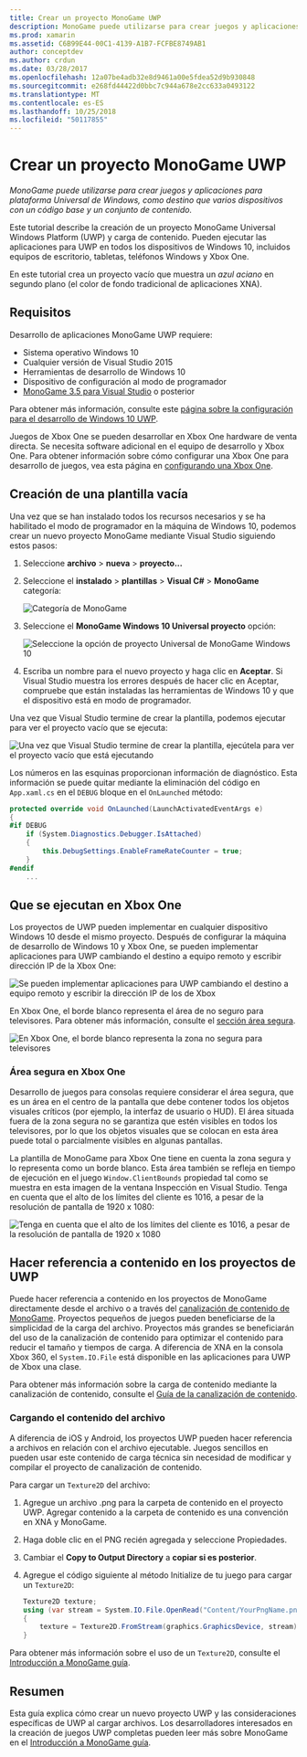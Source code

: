 ```yaml
---
title: Crear un proyecto MonoGame UWP
description: MonoGame puede utilizarse para crear juegos y aplicaciones para plataforma Universal de Windows, como destino que varios dispositivos con un código base y un conjunto de contenido.
ms.prod: xamarin
ms.assetid: C6B99E44-00C1-4139-A1B7-FCFBE8749AB1
author: conceptdev
ms.author: crdun
ms.date: 03/28/2017
ms.openlocfilehash: 12a07be4adb32e8d9461a00e5fdea52d9b930848
ms.sourcegitcommit: e268fd44422d0bbc7c944a678e2cc633a0493122
ms.translationtype: MT
ms.contentlocale: es-ES
ms.lasthandoff: 10/25/2018
ms.locfileid: "50117855"
---
```

# <a name="creating-a-monogame-uwp-project"></a>Crear un proyecto MonoGame UWP

_MonoGame puede utilizarse para crear juegos y aplicaciones para plataforma Universal de Windows, como destino que varios dispositivos con un código base y un conjunto de contenido._

Este tutorial describe la creación de un proyecto MonoGame Universal Windows Platform (UWP) y carga de contenido. Pueden ejecutar las aplicaciones para UWP en todos los dispositivos de Windows 10, incluidos equipos de escritorio, tabletas, teléfonos Windows y Xbox One.

En este tutorial crea un proyecto vacío que muestra un *azul aciano* en segundo plano (el color de fondo tradicional de aplicaciones XNA).

## <a name="requirements"></a>Requisitos

Desarrollo de aplicaciones MonoGame UWP requiere:

- Sistema operativo Windows 10
- Cualquier versión de Visual Studio 2015
- Herramientas de desarrollo de Windows 10
- Dispositivo de configuración al modo de programador
- [MonoGame 3.5 para Visual Studio](http://www.monogame.net/2016/03/17/monogame-3-5/) o posterior

Para obtener más información, consulte este [página sobre la configuración para el desarrollo de Windows 10 UWP](https://msdn.microsoft.com/windows/uwp/get-started/get-set-up).

Juegos de Xbox One se pueden desarrollar en Xbox One hardware de venta directa. Se necesita software adicional en el equipo de desarrollo y Xbox One. Para obtener información sobre cómo configurar una Xbox One para desarrollo de juegos, vea esta página en [configurando una Xbox One](https://msdn.microsoft.com/windows/uwp/xbox-apps/index).

## <a name="creating-an-empty-template"></a>Creación de una plantilla vacía

Una vez que se han instalado todos los recursos necesarios y se ha habilitado el modo de programador en la máquina de Windows 10, podemos crear un nuevo proyecto MonoGame mediante Visual Studio siguiendo estos pasos:

1. Seleccione **archivo** > **nueva** > **proyecto...**
1. Seleccione el **instalado** > **plantillas** > **Visual C#**   >  **MonoGame** categoría: 

    ![](uwp-images/image1.png "Categoría de MonoGame")

1. Seleccione el **MonoGame Windows 10 Universal proyecto** opción: 

    ![](uwp-images/image2.png "Seleccione la opción de proyecto Universal de MonoGame Windows 10")

1. Escriba un nombre para el nuevo proyecto y haga clic en **Aceptar**.
Si Visual Studio muestra los errores después de hacer clic en Aceptar, compruebe que están instaladas las herramientas de Windows 10 y que el dispositivo está en modo de programador.

Una vez que Visual Studio termine de crear la plantilla, podemos ejecutar para ver el proyecto vacío que se ejecuta:

![](uwp-images/image3.png "Una vez que Visual Studio termine de crear la plantilla, ejecútela para ver el proyecto vacío que está ejecutando")

Los números en las esquinas proporcionan información de diagnóstico. Esta información se puede quitar mediante la eliminación del código en `App.xaml.cs` en el `DEBUG` bloque en el `OnLaunched` método:


```csharp
protected override void OnLaunched(LaunchActivatedEventArgs e)
{
#if DEBUG
    if (System.Diagnostics.Debugger.IsAttached)
    {
        this.DebugSettings.EnableFrameRateCounter = true;
    }
#endif
    ...
```

## <a name="running-on-xbox-one"></a>Que se ejecutan en Xbox One

Los proyectos de UWP pueden implementar en cualquier dispositivo Windows 10 desde el mismo proyecto. Después de configurar la máquina de desarrollo de Windows 10 y Xbox One, se pueden implementar aplicaciones para UWP cambiando el destino a equipo remoto y escribir dirección IP de la Xbox One:

![](uwp-images/remote.png "Se pueden implementar aplicaciones para UWP cambiando el destino a equipo remoto y escribir la dirección IP de los de Xbox")

En Xbox One, el borde blanco representa el área de no seguro para televisores. Para obtener más información, consulte el [sección área segura](#Safe_Area_on_Xbox_One).

![](uwp-images/safearea.png "En Xbox One, el borde blanco representa la zona no segura para televisores")

### <a name="safe-area-on-xbox-one"></a>Área segura en Xbox One

Desarrollo de juegos para consolas requiere considerar el área segura, que es un área en el centro de la pantalla que debe contener todos los objetos visuales críticos (por ejemplo, la interfaz de usuario o HUD). El área situada fuera de la zona segura no se garantiza que estén visibles en todos los televisores, por lo que los objetos visuales que se colocan en esta área puede total o parcialmente visibles en algunas pantallas.

La plantilla de MonoGame para Xbox One tiene en cuenta la zona segura y lo representa como un borde blanco. Esta área también se refleja en tiempo de ejecución en el juego `Window.ClientBounds` propiedad tal como se muestra en esta imagen de la ventana Inspección en Visual Studio. Tenga en cuenta que el alto de los límites del cliente es 1016, a pesar de la resolución de pantalla de 1920 x 1080:

![](uwp-images/clientbounds.png "Tenga en cuenta que el alto de los límites del cliente es 1016, a pesar de la resolución de pantalla de 1920 x 1080")

## <a name="referencing-content-in-uwp-projects"></a>Hacer referencia a contenido en los proyectos de UWP

Puede hacer referencia a contenido en los proyectos de MonoGame directamente desde el archivo o a través del [canalización de contenido de MonoGame](~/graphics-games/cocossharp/content-pipeline/index.md). Proyectos pequeños de juegos pueden beneficiarse de la simplicidad de la carga del archivo. Proyectos más grandes se beneficiarán del uso de la canalización de contenido para optimizar el contenido para reducir el tamaño y tiempos de carga. A diferencia de XNA en la consola Xbox 360, el `System.IO.File` está disponible en las aplicaciones para UWP de Xbox una clase.

Para obtener más información sobre la carga de contenido mediante la canalización de contenido, consulte el [Guía de la canalización de contenido](~/graphics-games/cocossharp/content-pipeline/index.md). 

### <a name="loading-content-from-file"></a>Cargando el contenido del archivo

A diferencia de iOS y Android, los proyectos UWP pueden hacer referencia a archivos en relación con el archivo ejecutable. Juegos sencillos en pueden usar este contenido de carga técnica sin necesidad de modificar y compilar el proyecto de canalización de contenido.

Para cargar un `Texture2D` del archivo:

1. Agregue un archivo .png para la carpeta de contenido en el proyecto UWP. Agregar contenido a la carpeta de contenido es una convención en XNA y MonoGame.
1. Haga doble clic en el PNG recién agregada y seleccione Propiedades.
1. Cambiar el **Copy to Output Directory** a **copiar si es posterior**.
1. Agregue el código siguiente al método Initialize de tu juego para cargar un `Texture2D`:

    ```csharp
    Texture2D texture;
    using (var stream = System.IO.File.OpenRead("Content/YourPngName.png"))
    {
        texture = Texture2D.FromStream(graphics.GraphicsDevice, stream);
    }
    ```

Para obtener más información sobre el uso de un `Texture2D`, consulte el [Introducción a MonoGame guía](~/graphics-games/monogame/introduction/index.md).

## <a name="summary"></a>Resumen

Esta guía explica cómo crear un nuevo proyecto UWP y las consideraciones específicas de UWP al cargar archivos. Los desarrolladores interesados en la creación de juegos UWP completas pueden leer más sobre MonoGame en el [Introducción a MonoGame guía](~/graphics-games/monogame/introduction/index.md).
